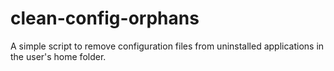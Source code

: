 # clean-config-orphans
A simple script to remove configuration files from uninstalled applications in the user's home folder.
